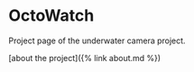 ---
---

# OctoWatch

Project page of the underwater camera project.

[about the project]({% link about.md %})

